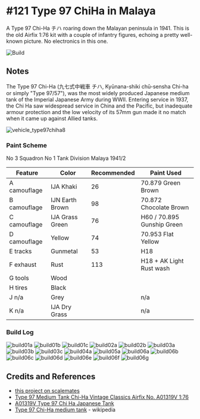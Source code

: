 # #121 Type 97 ChiHa in Malaya

A Type 97 Chi-Ha チハ roaring down the Malayan peninsula in 1941. This is the old Airfix 1:76 kit with a couple of infantry figures, echoing a pretty well-known picture. No electronics in this one.

![Build](./assets/Malaya1941_build.jpg?raw=true)

## Notes

The Type 97 Chi-Ha (九七式中戦車 チハ, Kyūnana-shiki chū-sensha Chi-ha or simply "Type 97/57"), was the most widely produced Japanese medium tank of the Imperial Japanese Army during WWII. Entering service in 1937, the Chi Ha saw widespread service in China and the Pacific, but inadequate armour protection and the low velocity of its 57mm gun made it no match when it came up against Allied tanks.

![vehicle_type97chiha8](./assets/vehicle_type97chiha8.jpg)

### Paint Scheme

No 3 Squadron No 1 Tank Division Malaya 1941/2

| Feature               | Color           | Recommended    | Paint Used |
|-----------------------|-----------------|----------------|------------|
| A camouflage          | IJA Khaki       | 26             | 70.879 Green Brown  |
| B camouflage          | IJN Earth Brown | 98             | 70.872 Chocolate Brown   |
| C camouflage          | IJA Grass Green | 76             | H60 / 70.895 Gunship Green       |
| D camouflage          | Yellow          | 74             | 70.953 Flat Yellow  |
| E tracks              | Gunmetal        | 53             | H18        |
| F exhaust             | Rust            | 113            | H18 + AK Light Rust wash |
| G tools               | Wood            |                |            |
| H tires               | Black           |                |            |
| J n/a                 | Grey            |                | n/a        |
| K n/a                 | IJA Dry Grass   |                | n/a        |

### Build Log

![build01a](./assets/build01a.jpg?raw=true)
![build01b](./assets/build01b.jpg?raw=true)
![build01c](./assets/build01c.jpg?raw=true)
![build02a](./assets/build02a.jpg?raw=true)
![build02b](./assets/build02b.jpg?raw=true)
![build03a](./assets/build03a.jpg?raw=true)
![build03b](./assets/build03b.jpg?raw=true)
![build03c](./assets/build03c.jpg?raw=true)
![build04a](./assets/build04a.jpg?raw=true)
![build05a](./assets/build05a.jpg?raw=true)
![build06a](./assets/build06a.jpg?raw=true)
![build06b](./assets/build06b.jpg?raw=true)
![build06c](./assets/build06c.jpg?raw=true)
![build06d](./assets/build06d.jpg?raw=true)
![build06e](./assets/build06e.jpg?raw=true)
![build06f](./assets/build06f.jpg?raw=true)
![build06g](./assets/build06g.jpg?raw=true)

## Credits and References

* [this project on scalemates](https://www.scalemates.com/profiles/mate.php?id=74137&p=projects&project=167701)
* [Type 97 Medium Tank Chi-Ha Vintage Classics Airfix No. A01319V 1:76](https://www.scalemates.com/kits/airfix-a01319v-type-97-medium-tank-chi-ha--1403237)
* [A01319V Type 97 Chi Ha Japanese Tank](https://uk.airfix.com/products/type-97-chi-ha-japanese-tank-a01319v)
* [Type 97 Chi-Ha medium tank](https://en.wikipedia.org/wiki/Type_97_Chi-Ha_medium_tank) - wikipedia
